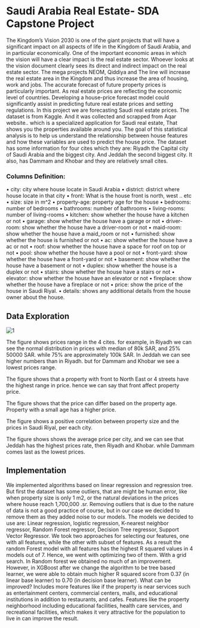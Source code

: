 # Saudi Arabia Real Estate- SDA Capstone Project

The Kingdom’s Vision 2030 is one of the giant projects that will have a significant impact on all 
aspects of life in the Kingdom of Saudi Arabia, and in particular economically. One of the 
important economic areas in which the vision will have a clear impact is the real estate sector. 
Whoever looks at the vision document clearly sees its direct and indirect impact on the real estate 
sector. The mega projects NEOM, Qiddiya and The line will increase the real estate area in the 
Kingdom and thus increase the area of housing, work and jobs.
The accurate forecast of future property prices is particularly important. 
As real estate prices are reflecting the economic level of countries. Developing a house-price 
forecast model could significantly assist in predicting future real estate prices and setting 
regulations. 
 In this project we are forecasting Saudi real estate prices. The dataset is from Kaggle. And it was 
collected and scrapped from Aqar website.. which is a specialized application for Saudi real 
estate, That shows you the properties available around you. The goal of this statistical analysis is 
to help us understand the relationship between house features and how these variables are used 
to predict the house price.
The dataset has some information for four cites which they are: Riyadh the Capital city of Saudi 
Arabia and the biggest city. And Jeddah the second biggest city. It also, has Dammam and 
Khobar and they are relatively small cites.
### Columns Definition:
• city: city where house locate in Saudi Arabia
• district: district where house locate in that city
• front: What is the house front is north, west .. etc
• size: size in m^2
• property-age: property age for the house 
• bedrooms: number of bedrooms 
• bathrooms: number of bathrooms
• living-rooms: number of living-rooms 
• kitchen: show whether the house have a kitchen or not 
• garage: show whether the house have a garage or not 
• driver-room: show whether the house have a driver-room or not
• maid-room: show whether the house have a maid_room or not
• furnished: show whether the house is furnished or not
• ac: show whether the house have a ac or not
• roof: show whether the house have a space for roof on top or not
• pool: show whether the house have a pool or not
• front-yard: show whether the house have a front-yard or not
• basement: show whether the house have a basement or not
• duplex: show whether the house is a duplex or not
• stairs: show whether the house have a stairs or not
• elevator: show whether the house have an elevator or not
• fireplace: show whether the house have a fireplace or not
• price: show the price of the house in Saudi Riyal. 
• details: shows any additional details from the house owner about the house.

## Data Exploration

![1](https://user-images.githubusercontent.com/105590616/188983031-573f239b-249c-45b0-8c94-7b31133f680f.png)

The figure shows prices range in the 4 cites. for example, in Riyadh we can see the 
normal distribution in prices with median of 80k SAR, and 25% 50000 SAR. while 75% 
are approximately 100k SAR. In Jeddah we can see higher numbers than in Riyadh. but 
for Dammam and Khobar we see a lowest prices range.



The figure shows that a property with front to North East or 4 streets have the highest 
range in price. hence we can say that front affect property price.






The figure shows that the price can differ based on the property age. Property with a 
small age has a higher price.



The figure shows a positive correlation between property size and the prices in Saudi Riyal, per 
each city. 


The figure shows shows the average price per city, and we can see that Jeddah has the 
highest prices rate, then Riyadh and Khobar. while Dammam comes last as the lowest 
prices.

## Implementation
We implemented algorithms based on linear regression and regression tree. 
But first the dataset has some outliers, that are might be human error, like when property 
size is only 1 m2, or the natural deviations in the prices where house reach 1,700,000 .sr.
Removing outliers that is due to the nature of data is not a good practice of course, but in 
our case we decided to remove them as they added noise to our models.
The models we decided to use are: Linear regression, logistic regression, K-nearest 
neighbor regressor, Random Forest regressor, Decision Tree regressor, Support Vector 
Regressor.
We took two approaches for selecting our features, one with all features, while the other 
with subset of features.
As a result the random Forest model with all features has the highest R squared values in 
4 models out of 7.
Hence, we went with optimizing two of them. With a grid search.
In Random forest we obtained no much of an improvement. However, in XGBoost after 
we change the algorithm to be tree based learner, we were able to obtain much higher R 
squared score from 0.37 (in linear base learner) to 0.70 (in decision base learner).
What can be improved?
Includes more features like if the property is near services such as entertainment centers, 
commercial centers, malls, and educational institutions in addition to restaurants, and 
cafes. Features like the property neighborhood including educational facilities, health care 
services, and recreational facilities, which makes it very attractive for the population to 
live in can improve the result.
